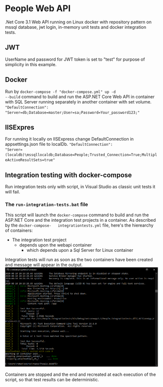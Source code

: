 # People Web API
.Net Core 3.1 Web API running on Linux docker with repository pattern on mssql database, jwt login, in-memory unit tests and docker integration tests.

## JWT
UserName and password for JWT token is set to "test" for purpose of simplicity in this example.

## Docker
Run by <code>docker-compose -f "docker-compose.yml" up -d --build</code> command to build and run the ASP.NET Core Web API in container with SQL Server running separately in another container with set volume. <code>"DefaultConnection": "Server=db;Database=master;User=sa;Password=Your_password123;"</code>

## IISExpres
For running it locally on IISExpress change DefaultConnection in appsettings.json file to localDb.
<code>"DefaultConnection": "Server=(localdb)\\mssqllocaldb;Database=People;Trusted_Connection=True;MultipleActiveResultSets=true"</code>

## Integration testing with docker-compose
Run integration tests only with script, in Visual Studio as classic unit tests it will fail.

### The `run-integration-tests.bat` file
This script will launch the `docker-compose` command to build and run the ASP.NET Core and the integration test projects in a container. As described by the `docker-compose-   integrationtests.yml` file, here's the hierearchy of containers:
 * The integration test project
   * depends upon the webapi container
     * which depends upon a Sql Server for Linux container


 Integration tests will run as soon as the two containers have been created and message will appear in the output.
 ![Integration tests result example](/People.IntegrationTests/IntegrationTests.PNG "Integration tests result example")
 
 Containers are stopped and the end and recreated at each execution of the script, so that test results can be deterministic.
